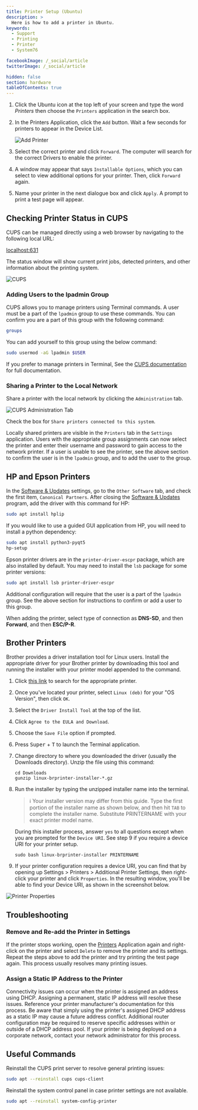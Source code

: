 ```yaml
---
title: Printer Setup (Ubuntu)
description: >
  Here is how to add a printer in Ubuntu.
keywords:
  - Support
  - Printing
  - Printer
  - System76

facebookImage: /_social/article
twitterImage: /_social/article

hidden: false
section: hardware
tableOfContents: true
---
```


1. Click the Ubuntu icon at the top left of your screen and type the word *Printers* then choose the `Printers` application in the search box.

2. In the Printers Application, click the `Add` button. Wait a few seconds for printers to appear in the Device List.

    ![Add Printer](/images/add-a-printer-ubuntu/selectcorrectprinter.png)

3. Select the correct printer and click `Forward`. The computer will search for the correct Drivers to enable the printer.

4. A window may appear that says `Installable Options`, which you can select to view additional options for your printer. Then, click `Forward` again.

5. Name your printer in the next dialogue box and click `Apply`. A prompt to print a test page will appear.

## Checking Printer Status in CUPS

CUPS can be managed directly using a web browser by navigating to the following local URL:

<a href="http://localhost:631" target="_blank">localhost:631</a>

The status window will show current print jobs, detected printers, and other information about the printing system.

![CUPS](/images/add-a-printer-ubuntu/cups-settings.png)

### Adding Users to the lpadmin Group

CUPS allows you to manage printers using Terminal commands. A user must be a part of the `lpadmin` group to use these commands. You can confirm you are a part of this group with the following command:

```bash
groups
```

You can add yourself to this group using the below command:

```bash
sudo usermod -aG lpadmin $USER
```

If you prefer to manage printers in Terminal, See the [CUPS documentation](https://www.cups.org/doc/admin.html) for full documentation.

### Sharing a Printer to the Local Network

Share a printer with the local network by clicking the `Administration` tab.

![CUPS Administration Tab](/images/add-a-printer-ubuntu/admin-tab.png)

Check the box for `Share printers connected to this system`.

Locally shared printers are visible in the `Printers` tab in the `Settings` application. Users with the appropriate group assignments can now select the printer and enter their username and password to gain access to the network printer. If a user is unable to see the printer, see the above section to confirm the user is in the `lpadmin` group, and to add the user to the group.

## HP and Epson Printers

In the <u>Software & Updates</u> settings, go to the `Other Software` tab, and check the first item, `Canonical Partners`. After closing the <u>Software & Updates</u> program, add the driver with this command for HP:

```bash
sudo apt install hplip
```

If you would like to use a guided GUI application from HP, you will need to install a python dependency:

```bash
sudo apt install python3-pyqt5
hp-setup
```

Epson printer drivers are in the `printer-driver-escpr` package, which are also installed by default. You may need to install the `lsb` package for some printer versions:

```bash
sudo apt install lsb printer-driver-escpr
```

Additional configuration will require that the user is a part of the `lpadmin` group. See the above section for instructions to confirm or add a user to this group.

When adding the printer, select type of connection as **DNS-SD**, and then **Forward**, and then **ESC/P-R**.

## Brother Printers

Brother provides a driver installation tool for Linux users. Install the appropriate driver for your Brother printer by downloading this tool and running the installer with your printer model appended to the command.

1. Click <a href="https://support.brother.com/g/b/productsearch.aspx?c=us&lang=en&content=dl" target="_blank">this link</a> to search for the appropriate printer.

2. Once you've located your printer, select `Linux (deb)` for your "OS Version", then click `OK`.

3. Select the `Driver Install Tool` at the top of the list.

4. Click `Agree to the EULA and Download`.

5. Choose the `Save File` option if prompted.

6. Press <kbd>Super</kbd> + <kbd>T</kbd> to launch the Terminal application.

7. Change directory to where you downloaded the driver (usually the Downloads directory). Unzip the file using this command:

   ```
   cd Downloads
   gunzip linux-brprinter-installer-*.gz
   ```

8. Run the installer by typing the unzipped installer name into the terminal.

     > ℹ️ Your installer version may differ from this guide. Type the first portion of the installer name as shown below, and then hit `TAB` to complete the installer name. Substitute PRINTERNAME with your exact printer model name.

    During this installer process, answer `yes` to all questions except when you are prompted for the `Device URI`. See step 9 if you require a device URI for your printer setup.

    ```
    sudo bash linux-brprinter-installer PRINTERNAME
    ```

9. If your printer configuration requires a device URI, you can find that by opening up Settings > Printers > Additional Printer Settings, then right-click your printer and click `Properties`. In the resulting window, you'll be able to find your Device URI, as shown in the screenshot below.

![Printer Properties](/images/add-a-printer-ubuntu/printer-properties.png)

## Troubleshooting

### Remove and Re-add the Printer in Settings

If the printer stops working, open the <u>Printers</u> Application again and right-click on the printer and select `Delete` to remove the printer and its settings. Repeat the steps above to add the printer and try printing the test page again. This process usually resolves many printing issues.

### Assign a Static IP Address to the Printer

Connectivity issues can occur when the printer is assigned an address using DHCP. Assigning a permanent, static IP address will resolve these issues. Reference your printer manufacturer's documentation for this process. Be aware that simply using the printer's assigned DHCP address as a static IP may cause a future address conflict. Additional router configuration may be required to reserve specific addresses within or outside of a DHCP address pool. If your printer is being deployed on a corporate network, contact your network administrator for this process.

## Useful Commands

Reinstall the CUPS print server to resolve general printing issues:

```bash
sudo apt --reinstall cups cups-client
```

Reinstall the system control panel in case printer settings are not available.

```bash
sudo apt --reinstall system-config-printer
```
